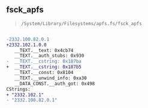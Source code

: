 ## fsck_apfs

> `/System/Library/Filesystems/apfs.fs/fsck_apfs`

```diff

-2332.100.82.0.1
+2332.102.1.0.0
   __TEXT.__text: 0x4cb74
   __TEXT.__auth_stubs: 0x930
-  __TEXT.__cstring: 0x187ba
+  __TEXT.__cstring: 0x187b5
   __TEXT.__const: 0x8104
   __TEXT.__unwind_info: 0xa30
   __DATA_CONST.__auth_got: 0x498
CStrings:
+ "2332.102.1"
- "2332.100.82.0.1"

```
